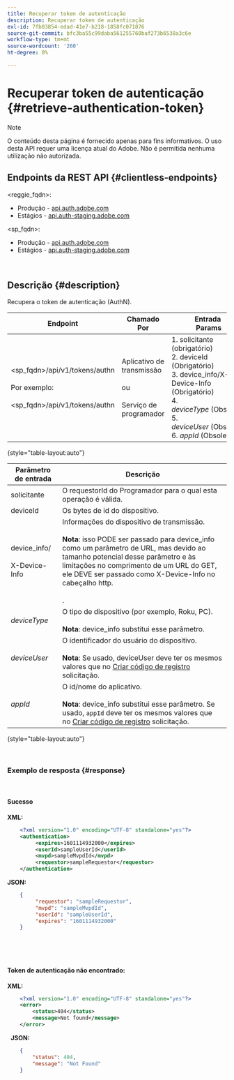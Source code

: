 ```yaml
---
title: Recuperar token de autenticação
description: Recuperar token de autenticação
exl-id: 7fb03854-edad-41e7-b218-1858fc071876
source-git-commit: bfc3ba55c99daba561255760baf273b6538a3c6e
workflow-type: tm+mt
source-wordcount: '260'
ht-degree: 0%

---
```


# Recuperar token de autenticação {#retrieve-authentication-token}

>[!NOTE]
>
>O conteúdo desta página é fornecido apenas para fins informativos. O uso desta API requer uma licença atual do Adobe. Não é permitida nenhuma utilização não autorizada.

## Endpoints da REST API {#clientless-endpoints}

&lt;reggie_fqdn>:

* Produção - [api.auth.adobe.com](http://api.auth.adobe.com/)
* Estágios - [api.auth-staging.adobe.com](http://api.auth-staging.adobe.com/)

&lt;sp_fqdn>:

* Produção - [api.auth.adobe.com](http://api.auth.adobe.com/)
* Estágios - [api.auth-staging.adobe.com](http://api.auth-staging.adobe.com/)

</br>

## Descrição {#description}

Recupera o token de autenticação (AuthN).  

| Endpoint | Chamado  </br>Por | Entrada   </br>Params | HTTP  </br>Método | Resposta | HTTP  </br>Resposta |
| --- | --- | --- | --- | --- | --- |
| &lt;sp_fqdn>/api/v1/tokens/authn</br></br>Por exemplo:</br></br>&lt;sp_fqdn>/api/v1/tokens/authn | Aplicativo de transmissão</br></br>ou</br></br>Serviço de programador | 1. solicitante (obrigatório)</br>2.  deviceId (Obrigatório)</br>3.  device_info/X-Device-Info (Obrigatório)</br>4.  _deviceType_ (Obsoleto)</br>5.  _deviceUser_ (Obsoleto)</br>6.  _appId_ (Obsoleto) | GET | XML ou JSON contendo informações de autenticação ou detalhes de erro se malsucedido. | 200 - Sucesso.  </br>404 - Token Não Encontrado  </br>410 - Token expirado |

{style="table-layout:auto"}


| Parâmetro de entrada | Descrição |
| --- | --- |
| solicitante | O requestorId do Programador para o qual esta operação é válida. |
| deviceId | Os bytes de id do dispositivo. |
| device_info/</br></br>X-Device-Info | Informações do dispositivo de transmissão.</br></br>**Nota**: isso PODE ser passado para device_info como um parâmetro de URL, mas devido ao tamanho potencial desse parâmetro e às limitações no comprimento de um URL do GET, ele DEVE ser passado como X-Device-Info no cabeçalho http. </br></br><!--See the full details in [Passing Device and Connection Information](http://tve.helpdocsonline.com/passing-device-information)-->. |
| _deviceType_ | O tipo de dispositivo (por exemplo, Roku, PC).</br></br>**Nota**: device_info substitui esse parâmetro. |
| _deviceUser_ | O identificador do usuário do dispositivo.</br></br>**Nota**: Se usado, deviceUser deve ter os mesmos valores que no [Criar código de registro](/help/authentication/registration-code-request.md) solicitação. |
| _appId_ | O id/nome do aplicativo. </br></br>**Nota**: device_info substitui esse parâmetro. Se usado, `appId` deve ter os mesmos valores que no [Criar código de registro](/help/authentication/registration-code-request.md) solicitação. |

{style="table-layout:auto"}

</br>

### Exemplo de resposta {#response}

 

#### Sucesso

**XML:**

```XML
    <?xml version="1.0" encoding="UTF-8" standalone="yes"?>
    <authentication>
         <expires>1601114932000</expires>
         <userId>sampleUserId</userId>
         <mvpd>sampleMvpdId</mvpd>
         <requestor>sampleRequestor</requestor>
    </authentication>
```


**JSON:**

```JSON
    {
         "requestor": "sampleRequestor",
         "mvpd": "sampleMvpdId",
         "userId": "sampleUserId",
         "expires": "1601114932000"
    }
```

 

 

#### Token de autenticação não encontrado:

**XML:**

```XML
    <?xml version="1.0" encoding="UTF-8" standalone="yes"?>
    <error>
        <status>404</status>
        <message>Not found</message>
    </error>
```

 
**JSON:**

```JSON
    {
        "status": 404,
        "message": "Not Found"
    }
```
